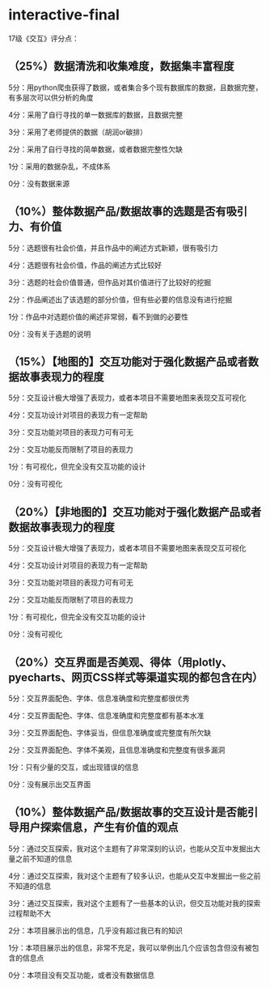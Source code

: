 # interactive-final
17级《交互》评分点：

## （25%）数据清洗和收集难度，数据集丰富程度

5分：用python爬虫获得了数据，或者集合多个现有数据库的数据，且数据完整，有多层次可以供分析的角度

4分：采用了自行寻找的单一数据库的数据，且数据完整

3分：采用了老师提供的数据（胡润or碳排）

2分：采用了自行寻找的简单数据，或者数据完整性欠缺

1分：采用的数据杂乱，不成体系

0分：没有数据来源

## （10%）整体数据产品/数据故事的选题是否有吸引力、有价值

5分：选题很有社会价值，并且作品中的阐述方式新颖，很有吸引力

4分：选题很有社会价值，作品的阐述方式比较好

3分：选题的社会价值普通，但作品对其价值进行了比较好的挖掘

2分：作品阐述出了该选题的部分价值，但有些必要的信息没有进行挖掘

1分：作品中对选题价值的阐述非常弱，看不到做的必要性

0分：没有关于选题的说明

## （15%）【地图的】交互功能对于强化数据产品或者数据故事表现力的程度

5分：交互设计极大增强了表现力，或者本项目不需要地图来表现交互可视化

4分：交互功设计对项目的表现力有一定帮助

3分：交互功能对项目的表现力可有可无

2分：交互功能反而限制了项目的表现力

1分：有可视化，但完全没有交互功能的设计

0分：没有可视化

## （20%）【非地图的】交互功能对于强化数据产品或者数据故事表现力的程度

5分：交互设计极大增强了表现力，或者本项目不需要地图来表现交互可视化

4分：交互功设计对项目的表现力有一定帮助

3分：交互功能对项目的表现力可有可无

2分：交互功能反而限制了项目的表现力

1分：有可视化，但完全没有交互功能的设计

0分：没有可视化

## （20%）交互界面是否美观、得体（用plotly、pyecharts、网页CSS样式等渠道实现的都包含在内）

5分：交互界面配色、字体、信息准确度和完整度都很优秀

4分：交互界面配色、字体、信息准确度和完整度都有基本水准

3分：交互界面配色、字体妥当，但信息准确度或完整度有所欠缺

2分：交互界面配色、字体不美观，且信息准确度和完整度有很多漏洞

1分：只有少量的交互，或出现错误的信息

0分：没有展示出交互界面

## （10%）整体数据产品/数据故事的交互设计是否能引导用户探索信息，产生有价值的观点

5分：通过交互探索，我对这个主题有了非常深刻的认识，也能从交互中发掘出大量之前不知道的信息

4分：通过交互探索，我对这个主题有了较多认识，也能从交互中发掘出一些之前不知道的信息

3分：通过交互探索，我对这个主题有了一些基本的认识，但交互功能对我的探索过程帮助不大

2分：本项目展示出的信息，几乎没有超过我已有的知识

1分：本项目展示出的信息，非常不充足，我可以举例出几个应该包含但没有被包含的信息点

0分：本项目没有交互功能，或者没有数据信息
